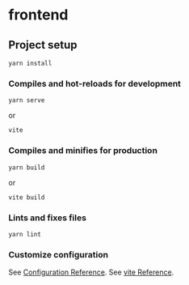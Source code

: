 # frontend

## Project setup

```
yarn install
```

### Compiles and hot-reloads for development

```
yarn serve
```

or

```
vite
```

### Compiles and minifies for production

```
yarn build
```

or

```
vite build
```

### Lints and fixes files

```
yarn lint
```

### Customize configuration

See [Configuration Reference](https://cli.vuejs.org/config/).
See [vite Reference](https://ja.vite.dev/guide/cli.html).
